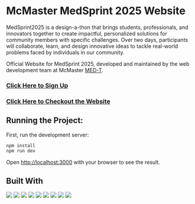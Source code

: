 # McMaster MedSprint 2025 Website
MedSprint2025 is a design-a-thon that brings students, professionals, and innovators together to create impactful, personalized solutions for community members with specific challenges. Over two days, participants will collaborate, learn, and design innovative ideas to tackle real-world problems faced by individuals in our community.

Official Website for MedSprint 2025, developed and maintained by the web development team at McMaster [MED-T](https://medt-website.vercel.app/).

### [Click Here to Sign Up](https://docs.google.com/forms/d/e/1FAIpQLSeOBvqz2-K5rjymuYmJOIV3vBU3bArpq25kQ8_QKqJqGzlwAw/viewform)

### [Click Here to Checkout the Website](https://medsprint2025.vercel.app/)

## Running the Project:
First, run the development server:

```bash
npm install
npm run dev
```

Open [http://localhost:3000](http://localhost:3000) with your browser to see the result.

## Built With
<p align="left">
    <img src="https://img.shields.io/badge/next%20js-000000?style=for-the-badge&logo=nextdotjs&logoColor=white">
    <img src="https://img.shields.io/badge/React-20232A?style=for-the-badge&logo=react&logoColor=61DAFB">
    <img src="https://img.shields.io/badge/Tailwind_CSS-38B2AC?style=for-the-badge&logo=tailwind-css&logoColor=white">
    <img src="https://img.shields.io/badge/shadcn%2Fui-000000?style=for-the-badge&logo=shadcnui&logoColor=white">
    <img src="https://img.shields.io/badge/JavaScript-323330?style=for-the-badge&logo=javascript&logoColor=F7DF1E">
    <img src="https://img.shields.io/badge/npm-CB3837?style=for-the-badge&logo=npm&logoColor=white">
    <img src="https://img.shields.io/badge/Node%20js-339933?style=for-the-badge&logo=nodedotjs&logoColor=white">
    <img src="https://img.shields.io/badge/GIT-E44C30?style=for-the-badge&logo=git&logoColor=white">
    <img src="https://img.shields.io/badge/GitHub-100000?style=for-the-badge&logo=github&logoColor=white">
</p>
